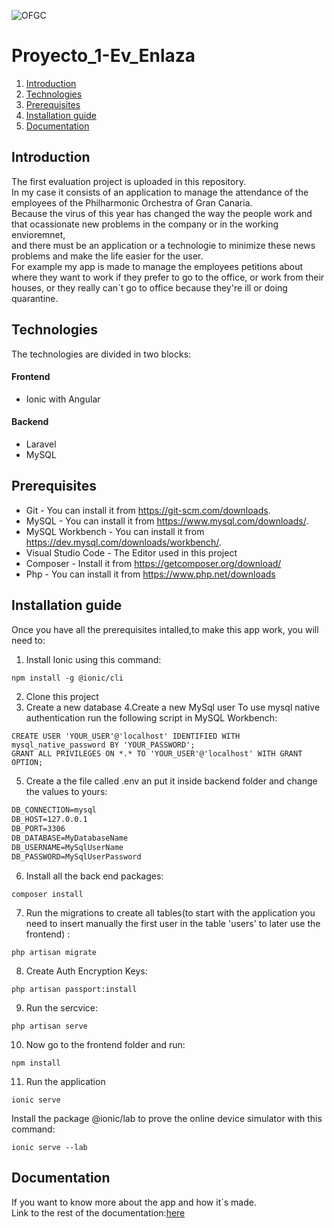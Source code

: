 ![OFGC](https://github.com/KiraGONW/Proyecto_1-Ev_Enlaza/blob/master/docImg/Logo.PNG)
# Proyecto_1-Ev_Enlaza
1. [Introduction](#introduction)
2. [Technologies](#technologies)
3. [Prerequisites](#prerequesites)
4. [Installation guide](#installation-guide)
5. [Documentation](#documentation)
## Introduction
The first evaluation project is uploaded in this repository.<br/>
In my case it consists of an application to manage the attendance of the employees of the Philharmonic Orchestra of Gran Canaria.<br/>
Because the virus of this year has changed the way the people work and that ocassionate new problems in the company or in the working envioremnet,<br/>
and there must be an application or a technologie to minimize these news problems and make the life easier for the user.<br/>
For example my app is made to manage the employees petitions about where they want to work if they prefer to go to the office, or work from their houses,
or they really can´t go to office because they're ill or doing quarantine.<br/>
## Technologies
The technologies are divided in two blocks:
#### Frontend
* Ionic with Angular
#### Backend
* Laravel
* MySQL
## Prerequisites
* Git - You can install it from https://git-scm.com/downloads.
* MySQL - You can install it from https://www.mysql.com/downloads/.
* MySQL Workbench - You can install it from https://dev.mysql.com/downloads/workbench/.
* Visual Studio Code - The Editor used in this project
* Composer - Install it from https://getcomposer.org/download/
* Php - You can install it from https://www.php.net/downloads
## Installation guide
Once you have all the prerequisites intalled,to make this app work, you will need to: 

1. Install Ionic using this command:
``` markdown
npm install -g @ionic/cli
```
2. Clone this project
3. Create a new database
4.Create a new MySql user
To use mysql native authentication run the following script in MySQL Workbench:
```
CREATE USER 'YOUR_USER'@'localhost' IDENTIFIED WITH mysql_native_password BY 'YOUR_PASSWORD';
GRANT ALL PRIVILEGES ON *.* TO 'YOUR_USER'@'localhost' WITH GRANT OPTION;
```
5. Create a the file called .env an put it inside backend folder and change the values to yours:
``` markdown
DB_CONNECTION=mysql
DB_HOST=127.0.0.1
DB_PORT=3306
DB_DATABASE=MyDatabaseName
DB_USERNAME=MySqlUserName
DB_PASSWORD=MySqlUserPassword
```
6. Install all the back end packages:
```
composer install
```
7. Run the migrations to create all tables(to start with the application you need to insert manually the first user in the table 'users' to later use the frontend) :
```
php artisan migrate
```
8. Create Auth Encryption Keys:
```
php artisan passport:install
```
9. Run the sercvice:
```
php artisan serve
```
10. Now go to the frontend folder and run:
```
npm install
```
11. Run the application
```
ionic serve
```
Install the package @ionic/lab to prove the online device simulator with this command:
```
ionic serve --lab
```
## Documentation
If you want to know more about the app and how it´s made. <br/>
Link to the rest of the documentation:[here](/Documentation.md)


